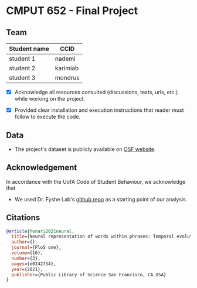 # CMPUT 652 - Final Project

## Team
|Student name| CCID |
|------------|------|
|student 1   |nademi|
|student 2   |karimiab|
|student 3   |mondrus|


- [x] Acknowledge all resources consulted (discussions, texts, urls, etc.) while working on the project.
- [x] Provided clear installation and execution instructions that reader must follow to execute the code.


## Data
- The project's dataset is publicly available on [OSF website](https://osf.io/p7gc6/).

## Acknowledgement 
In accordance with the UofA Code of Student Behaviour, we acknowledge that  

- We used Dr. Fyshe Lab's [github repo](https://github.com/fyshelab/NeuralPhraseComposition) as a starting point of our analysis.

## Citations

```bib
@article{honari2021neural,
  title={Neural representation of words within phrases: Temporal evolution of color-adjectives and object-nouns during simple composition},
  author={},
  journal={PloS one},
  volume={16},
  number={3},
  pages={e0242754},
  year={2021},
  publisher={Public Library of Science San Francisco, CA USA}
}
```
